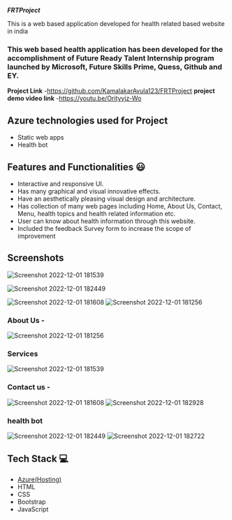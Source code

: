 
***FRTProject***

This is a web based application developed for health related based website in india

### This web based health application has been developed for the accomplishment of Future Ready Talent Internship program launched by Microsoft, Future Skills Prime, Quess, Github and EY.


**Project Link** -https://github.com/KamalakarAvula123/FRTProject
**project demo video link** -https://youtu.be/Orityvjz-Wo
## Azure technologies used for Project

- Static web apps
- Health bot

## Features and Functionalities 😃

- Interactive and responsive UI.
- Has many graphical and visual innovative effects.
- Have an aesthetically pleasing visual design and architecture.
- Has collection of many web pages including Home, About Us, Contact, Menu, health topics and health related information etc.
- User can know about health information through this website.
- Included the feedback Survey form to increase the scope of improvement 

## Screenshots


![Screenshot 2022-12-01 181539](https://user-images.githubusercontent.com/110113992/209551383-dcbaa038-2020-419d-a56f-76c4cab31a19.jpg)

![Screenshot 2022-12-01 182449](https://user-images.githubusercontent.com/110113992/209551404-7218dcec-853e-4e12-8e80-ad6ad11b9992.jpg)

![Screenshot 2022-12-01 181608](https://user-images.githubusercontent.com/110113992/209551391-b081ab47-6ad5-4521-bad1-0f0ec6ba781b.jpg)
![Screenshot 2022-12-01 181256](https://user-images.githubusercontent.com/110113992/209551365-21e96ba2-2f5c-4d2c-9721-c25682465f4f.jpg)


### About Us -

![Screenshot 2022-12-01 181256](https://user-images.githubusercontent.com/110113992/209551535-777a80a7-1c50-425e-91e0-0213f7444dab.jpg)

### Services
![Screenshot 2022-12-01 181539](https://user-images.githubusercontent.com/110113992/209551383-dcbaa038-2020-419d-a56f-76c4cab31a19.jpg)

### Contact us -


![Screenshot 2022-12-01 181608](https://user-images.githubusercontent.com/110113992/209551635-6aa094ee-c876-4fe0-97bb-59ab7091702a.jpg)
![Screenshot 2022-12-01 182928](https://user-images.githubusercontent.com/110113992/209551654-a8ec5c20-0a37-4e56-8020-45bd54e9cfa2.jpg)

### health bot

![Screenshot 2022-12-01 182449](https://user-images.githubusercontent.com/110113992/209551662-b7485e38-04eb-43b3-911e-99f0302af30e.jpg)
![Screenshot 2022-12-01 182722](https://user-images.githubusercontent.com/110113992/209551666-5438d4db-9e65-496f-ad47-f4792b581da2.jpg)



## Tech Stack 💻

- [Azure(Hosting)](https://azure.microsoft.com/en-in/features/azure-portal/)
- HTML
- CSS
- Bootstrap
- JavaScript
